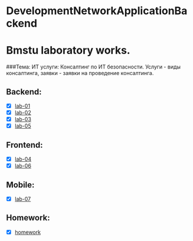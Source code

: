 # DevelopmentNetworkApplicationBackend
# Bmstu laboratory works.

  ###Тема:
  ИТ услуги: Консалтинг по ИТ безопасности. 
  Услуги - виды консалтинга, 
  заявки - заявки на проведение консалтинга.

## Backend:

- [X] [lab-01]()
- [X] [lab-02]()
- [X] [lab-03]()
- [X] [lab-05]()

## Frontend:
- [X] [lab-04]()
- [X] [lab-06]()

## Mobile:
- [X] [lab-07]()

## Homework:
- [X] [homework]()
